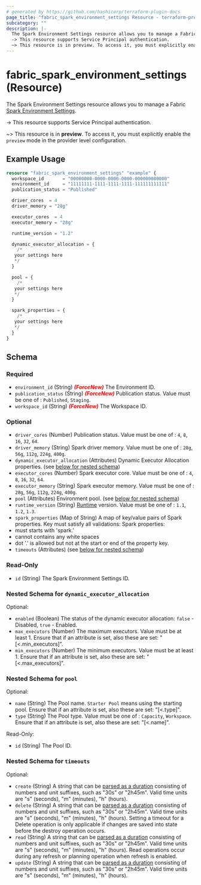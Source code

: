 ```yaml
---
# generated by https://github.com/hashicorp/terraform-plugin-docs
page_title: "fabric_spark_environment_settings Resource - terraform-provider-fabric"
subcategory: ""
description: |-
  The Spark Environment Settings resource allows you to manage a Fabric Spark Environment Settings https://learn.microsoft.com/fabric/data-engineering/environment-manage-compute.
  -> This resource supports Service Principal authentication.
  ~> This resource is in preview. To access it, you must explicitly enable the preview mode in the provider level configuration.
---
```


# fabric_spark_environment_settings (Resource)

The Spark Environment Settings resource allows you to manage a Fabric [Spark Environment Settings](https://learn.microsoft.com/fabric/data-engineering/environment-manage-compute).

-> This resource supports Service Principal authentication.

~> This resource is in **preview**. To access it, you must explicitly enable the `preview` mode in the provider level configuration.

## Example Usage

```terraform
resource "fabric_spark_environment_settings" "example" {
  workspace_id       = "00000000-0000-0000-0000-000000000000"
  environment_id     = "11111111-1111-1111-1111-111111111111"
  publication_status = "Published"

  driver_cores  = 4
  driver_memory = "28g"

  executor_cores  = 4
  executor_memory = "28g"

  runtime_version = "1.2"

  dynamic_executor_allocation = {
    /*
   your settings here
   */
  }

  pool = {
    /*
   your settings here
   */
  }

  spark_properties = {
    /*
   your settings here
   */
  }
}
```

<!-- schema generated by tfplugindocs -->
## Schema

### Required

- `environment_id` (String) <i style="color:red;font-weight: bold">(ForceNew)</i> The Environment ID.
- `publication_status` (String) <i style="color:red;font-weight: bold">(ForceNew)</i> Publication status. Value must be one of : `Published`, `Staging`.
- `workspace_id` (String) <i style="color:red;font-weight: bold">(ForceNew)</i> The Workspace ID.

### Optional

- `driver_cores` (Number) Publication status. Value must be one of : `4`, `8`, `16`, `32`, `64`.
- `driver_memory` (String) Spark driver memory. Value must be one of : `28g`, `56g`, `112g`, `224g`, `400g`.
- `dynamic_executor_allocation` (Attributes) Dynamic Executor Allocation properties. (see [below for nested schema](#nestedatt--dynamic_executor_allocation))
- `executor_cores` (Number) Spark executor core. Value must be one of : `4`, `8`, `16`, `32`, `64`.
- `executor_memory` (String) Spark executor memory. Value must be one of : `28g`, `56g`, `112g`, `224g`, `400g`.
- `pool` (Attributes) Environment pool. (see [below for nested schema](#nestedatt--pool))
- `runtime_version` (String) [Runtime](https://review.learn.microsoft.com/fabric/data-engineering/runtime) version. Value must be one of : `1.1`, `1.2`, `1.3`.
- `spark_properties` (Map of String) A map of key/value pairs of Spark properties. Key must satisfy all validations: Spark properties:
- must starts with 'spark.'
- cannot contains any white spaces
- dot '.' is allowed but not at the start or end of the property key.
- `timeouts` (Attributes) (see [below for nested schema](#nestedatt--timeouts))

### Read-Only

- `id` (String) The Spark Environment Settings ID.

<a id="nestedatt--dynamic_executor_allocation"></a>

### Nested Schema for `dynamic_executor_allocation`

Optional:

- `enabled` (Boolean) The status of the dynamic executor allocation: `false` - Disabled, `true` - Enabled.
- `max_executors` (Number) The maximum executors. Value must be at least 1. Ensure that if an attribute is set, also these are set: "[<.min_executors]".
- `min_executors` (Number) The minimum executors. Value must be at least 1. Ensure that if an attribute is set, also these are set: "[<.max_executors]".

<a id="nestedatt--pool"></a>

### Nested Schema for `pool`

Optional:

- `name` (String) The Pool name. `Starter Pool` means using the starting pool. Ensure that if an attribute is set, also these are set: "[<.type]".
- `type` (String) The Pool type. Value must be one of : `Capacity`, `Workspace`. Ensure that if an attribute is set, also these are set: "[<.name]".

Read-Only:

- `id` (String) The Pool ID.

<a id="nestedatt--timeouts"></a>

### Nested Schema for `timeouts`

Optional:

- `create` (String) A string that can be [parsed as a duration](https://pkg.go.dev/time#ParseDuration) consisting of numbers and unit suffixes, such as "30s" or "2h45m". Valid time units are "s" (seconds), "m" (minutes), "h" (hours).
- `delete` (String) A string that can be [parsed as a duration](https://pkg.go.dev/time#ParseDuration) consisting of numbers and unit suffixes, such as "30s" or "2h45m". Valid time units are "s" (seconds), "m" (minutes), "h" (hours). Setting a timeout for a Delete operation is only applicable if changes are saved into state before the destroy operation occurs.
- `read` (String) A string that can be [parsed as a duration](https://pkg.go.dev/time#ParseDuration) consisting of numbers and unit suffixes, such as "30s" or "2h45m". Valid time units are "s" (seconds), "m" (minutes), "h" (hours). Read operations occur during any refresh or planning operation when refresh is enabled.
- `update` (String) A string that can be [parsed as a duration](https://pkg.go.dev/time#ParseDuration) consisting of numbers and unit suffixes, such as "30s" or "2h45m". Valid time units are "s" (seconds), "m" (minutes), "h" (hours).
